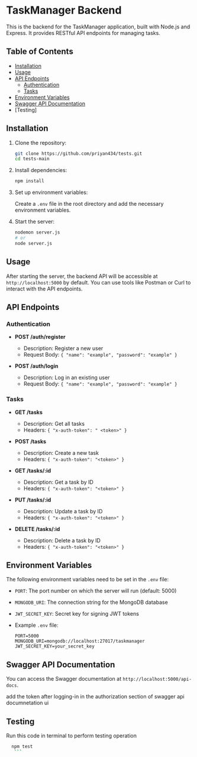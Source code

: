 # TaskManager Backend

This is the backend for the TaskManager application, built with Node.js and Express. It provides RESTful API endpoints for managing tasks.

## Table of Contents

- [Installation](#installation)
- [Usage](#usage)
- [API Endpoints](#api-endpoints)
  - [Authentication](#authentication)
  - [Tasks](#tasks)
- [Environment Variables](#environment-variables)
- [Swagger API Documentation](#swagger-api-documentation)
- [Testing]

## Installation

1. Clone the repository:

    ```sh
    git clone https://github.com/priyan434/tests.git
    cd tests-main
    ```

2. Install dependencies:

    ```sh
    npm install
    ```

3. Set up environment variables:

    Create a `.env` file in the root directory and add the necessary environment variables.

  

4. Start the server:

    ```sh
    nodemon server.js
    # or
    node server.js
    ```

## Usage

After starting the server, the backend API will be accessible at `http://localhost:5000` by default. You can use tools like Postman or Curl to interact with the API endpoints.

## API Endpoints

### Authentication

- **POST /auth/register**
  - Description: Register a new user
  - Request Body: `{ "name": "example", "password": "example" }`

- **POST /auth/login**
  - Description: Log in an existing user
  - Request Body: `{ "name": "example", "password": "example" }`

### Tasks

- **GET /tasks**
  - Description: Get all tasks
  - Headers: `{ "x-auth-token": " <token>" }`

- **POST /tasks**
  - Description: Create a new task
  - Headers: `{ "x-auth-token": "<token>" }`
 

- **GET /tasks/:id**
  - Description: Get a task by ID
  - Headers: `{ "x-auth-token": "<token>" }`

- **PUT /tasks/:id**
  - Description: Update a task by ID
  - Headers: `{ "x-auth-token": "<token>" }`
 

- **DELETE /tasks/:id**
  - Description: Delete a task by ID
  - Headers: `{ "x-auth-token": "<token>" }`

## Environment Variables

The following environment variables need to be set in the `.env` file:

- `PORT`: The port number on which the server will run (default: 5000)
- `MONGODB_URI`: The connection string for the MongoDB database
- `JWT_SECRET_KEY`: Secret key for signing JWT tokens

-   Example `.env` file:
    ```env
    PORT=5000
    MONGODB_URI=mongodb://localhost:27017/taskmanager
    JWT_SECRET_KEY=your_secret_key
    ```

## Swagger API Documentation

You can access the Swagger documentation at `http://localhost:5000/api-docs`.

add the token after logging-in in the authorization section of swagger api documnetation ui

## Testing
Run this code in terminal to perform testing operation
 ```sh
   npm test
    ```